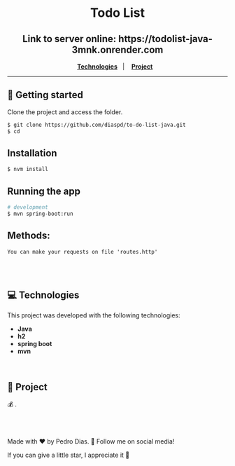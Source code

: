 <h1 align="center">
  Todo List
</h1>

<h2 align="center">
  Link to server online: https://todolist-java-3mnk.onrender.com
</h1>

<p align="center">
  <a href="#-Technologies"><b>Technologies</b></a>&nbsp;&nbsp;&nbsp;|&nbsp;&nbsp;&nbsp;
  <a href="#-Project"><b>Project</b></a>&nbsp;&nbsp;&nbsp;
</p>

---

## 🚀 Getting started

Clone the project and access the folder.

```bash
$ git clone https://github.com/diaspd/to-do-list-java.git
$ cd 
```

## Installation

```bash
$ nvm install
```

## Running the app

```bash
# development
$ mvn spring-boot:run
```

<h2>Methods: </h2>

```
You can make your requests on file 'routes.http'
```

<br></br>

## 💻 Technologies

This project was developed with the following technologies:
<b>
- Java
- h2
- spring boot
- mvn
</b>

</br>

## 📄 Project
💰 .

<br></br>

Made with ♥ by Pedro Dias. 👋 Follow me on social media! </br>

If you can give a little star, I appreciate it 🤩
